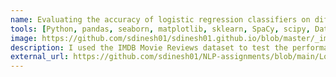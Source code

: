 ```yaml
---
name: Evaluating the accuracy of logistic regression classifiers on different parts of speech
tools: [Python, pandas, seaborn, matplotlib, sklearn, SpaCy, scipy, Data visualization]
image: https://github.com/sdinesh01/sdinesh01.github.io/blob/master/_images/logistic-regression.png?raw=true
description: I used the IMDB Movie Reviews dataset to test the performance of logistic regression models trained on nouns/adjectives and verbs/adverbs. This analysis was done without tuning hyperparameters and compares performance against a Naive Bayes model.
external_url: https://github.com/sdinesh01/NLP-assignments/blob/main/Logistic_Regression.ipynb
---
```


